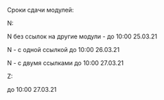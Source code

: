 Сроки сдачи модулей:

N:  
  
  N без ссылок на другие модули - до 10:00 25.03.21
  
  N - с одной ссылкой до 10:00 26.03.21
  
  N - с двумя ссылками до 10:00 27.03.21

Z:
  
  до 10:00 27.03.21
